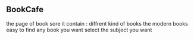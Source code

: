 ## BookCafe
the page of book sore it contain :
diffrent kind of books
the modern books 
easy to find any book you want 
select the subject you want 
